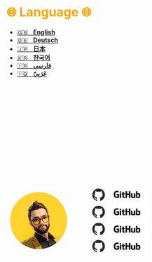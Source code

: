 # <span style="color:orange">**🌐 Language 🌐** 
</span>

- [:uk: &nbsp; **English**](https://github.com/MohammadHoseinAbootalebi/Flutter-Developer/tree/main/English)
- [:de: &nbsp; **Deutsch**](https://github.com/MohammadHoseinAbootalebi/Flutter-Developer/tree/main/Deutsch)
- [:jp: &nbsp; **日本**](https://github.com/MohammadHoseinAbootalebi/Flutter-Developer/tree/main/%E6%97%A5%E6%9C%AC)
- [:kr: &nbsp; **한국어**](https://github.com/MohammadHoseinAbootalebi/Flutter-Developer/tree/main/%ED%95%9C%EA%B5%AD%EC%96%B4)
- [:iran: &nbsp; **فارسی**](https://github.com/MohammadHoseinAbootalebi/Flutter-Developer/tree/main/%D9%81%D8%A7%D8%B1%D8%B3%DB%8C)
- [:iraq: &nbsp; **عَرَبِيّ**](https://github.com/MohammadHoseinAbootalebi/Flutter-Developer/tree/main/%D8%B9%D9%8E%D8%B1%D9%8E%D8%A8%D9%90%D9%8A%D9%91)

</br></br></br></br></br></br></br></br></br></br></br></br></br>

<table>
  <tr style="border: 1px solid white">
    <td rowspan="4"><img src="Assets/Logos/Profile.jpg" alt="Profile" width="130px" style="border-radius: 100%"></td>
    <td rowspan="4"></td>
    <td rowspan="4"></td>
    <td rowspan="4"></td>
    <td style="border: 1px solid white"><a href="https://github.com/MohammadHoseinAbootalebi"><img src="Assets/Illustrations/Github_Cat_Logo.png" alt="Profile" width="30px" style="border-radius: 100%"></a></td>
    <td><a href="https://github.com/MohammadHoseinAbootalebi"><img src="Assets/Illustrations/GitHub_Logo.png"  width="70px"></a></td>
  </tr>
  <tr style="border: 1px solid white">
    <td style="border: 1px solid white"><a href="https://github.com/MohammadHoseinAbootalebi"><img src="Assets/Illustrations/Github_Cat_Logo.png" alt="Profile" width="30px" style="border-radius: 100%"></a></td>
    <td style="border: 1px solid white"><a href="https://github.com/MohammadHoseinAbootalebi"><img src="Assets/Illustrations/GitHub_Logo.png"  width="70px"></a></td>
  </tr>
  <tr style="border: 1px solid white">
    <td style="border: 1px solid white"><a href="https://github.com/MohammadHoseinAbootalebi"><img src="Assets/Illustrations/Github_Cat_Logo.png" alt="Profile" width="30px" style="border-radius: 100%"></a></td>
    <td style="border: 1px solid white"><a href="https://github.com/MohammadHoseinAbootalebi"><img src="Assets/Illustrations/GitHub_Logo.png"  width="70px"></a></td>
  </tr>
  <tr style="border: 1px solid white">
    <td style="border: 1px solid white"><a href="https://github.com/MohammadHoseinAbootalebi"><img src="Assets/Illustrations/Github_Cat_Logo.png" alt="Profile" width="30px" style="border-radius: 100%"></a></td>
    <td style="border: 1px solid white"><a href="https://github.com/MohammadHoseinAbootalebi"><img src="Assets/Illustrations/GitHub_Logo.png"  width="70px"></a></td>
  </tr>
</table>

